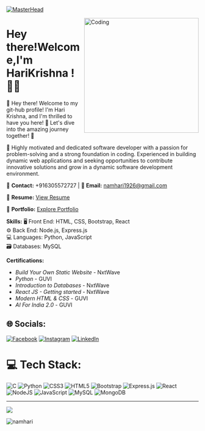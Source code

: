 [![MasterHead](https://firebasestorage.googleapis.com/v0/b/flexi-coding.appspot.com/o/dempgi7-520f8d5f-63d4-4453-8822-dbc149ae27f8.gif?alt=media&token=91c0c7b2-93c3-4029-b011-1a8703c5730d)](https://rishavchanda.io)

<img align="right" alt="Coding" width="300" src="https://cdn.dribbble.com/users/1162077/screenshots/3848914/programmer.gif">

# Hey there!Welcome,I'm HariKrishna ! 👋🌟

👋 Hey there! Welcome to my git-hub profile! I'm Hari Krishna, and I'm thrilled to have you here! 🎉 Let's dive into the amazing journey together! 💫


🚀 Highly motivated and dedicated software developer with a passion for problem-solving and a strong foundation in coding. Experienced in building dynamic web applications and seeking opportunities to contribute innovative solutions and grow in a dynamic software development environment.

📧 **Contact:** +916305572727 | 📧 **Email:** namhari1926@gmail.com

🔗 **Resume:** [View Resume](https://drive.google.com/file/d/1W9zR9ZgJjJFWOvBVidyYrxPr6W-c9qeW/view?usp=sharing)  

🔗 **Portfolio:** [Explore Portfolio](https://harikrishnaprtf.ccbp.tech/)

**Skills:**
🖥️ Front End: HTML, CSS, Bootstrap, React  
⚙️ Back End: Node.js, Express.js  
💻 Languages: Python, JavaScript  
🗃️ Databases: MySQL  

**Certifications:**
- *Build Your Own Static Website* - NxtWave  
- *Python* - GUVI  
- *Introduction to Databases* - NxtWave  
- *React JS - Getting started* - NxtWave  
- *Modern HTML & CSS* - GUVI  
- *AI For India 2.0* - GUVI  





## 🌐 Socials:
[![Facebook](https://img.shields.io/badge/Facebook-%231877F2.svg?logo=Facebook&logoColor=white)](https://facebook.com/https://www.facebook.com/dayal.hari.krishna.20) [![Instagram](https://img.shields.io/badge/Instagram-%23E4405F.svg?logo=Instagram&logoColor=white)](https://instagram.com/https://www.instagram.com/the_h_krishe/) [![LinkedIn](https://img.shields.io/badge/LinkedIn-%230077B5.svg?logo=linkedin&logoColor=white)](https://linkedin.com/in/https://www.linkedin.com/in/harikrishnad/) 

# 💻 Tech Stack:
![C](https://img.shields.io/badge/c-%2300599C.svg?style=for-the-badge&logo=c&logoColor=white) ![Python](https://img.shields.io/badge/python-3670A0?style=for-the-badge&logo=python&logoColor=ffdd54) ![CSS3](https://img.shields.io/badge/css3-%231572B6.svg?style=for-the-badge&logo=css3&logoColor=white) ![HTML5](https://img.shields.io/badge/html5-%23E34F26.svg?style=for-the-badge&logo=html5&logoColor=white) ![Bootstrap](https://img.shields.io/badge/bootstrap-%238511FA.svg?style=for-the-badge&logo=bootstrap&logoColor=white) ![Express.js](https://img.shields.io/badge/express.js-%23404d59.svg?style=for-the-badge&logo=express&logoColor=%2361DAFB) ![React](https://img.shields.io/badge/react-%2320232a.svg?style=for-the-badge&logo=react&logoColor=%2361DAFB) ![NodeJS](https://img.shields.io/badge/node.js-6DA55F?style=for-the-badge&logo=node.js&logoColor=white) ![JavaScript](https://img.shields.io/badge/javascript-%23323330.svg?style=for-the-badge&logo=javascript&logoColor=%23F7DF1E) ![MySQL](https://img.shields.io/badge/mysql-%2300000f.svg?style=for-the-badge&logo=mysql&logoColor=white) ![MongoDB](https://img.shields.io/badge/MongoDB-%234ea94b.svg?style=for-the-badge&logo=mongodb&logoColor=white)


---
[![](https://visitcount.itsvg.in/api?id=namhari&icon=4&color=9)](https://visitcount.itsvg.in)

<!-- Proudly created with GPRM ( https://gprm.itsvg.in ) -->


<p><img align="center" src="https://github-readme-stats.vercel.app/api/top-langs?username=namhari&show_icons=true&locale=en&layout=compact" alt="namhari" /></p>

